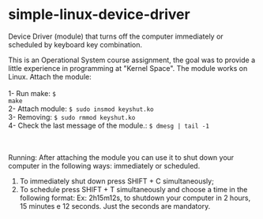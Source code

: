 # simple-linux-device-driver
Device Driver (module) that turns off the computer immediately or scheduled by keyboard key combination.

This is an Operational System course assignment, the goal was to provide a little experience in programming at "Kernel Space". The module works on Linux.
Attach the module:
  <br><br>1- Run make:
    <code>$ make</code>
  <br>2- Attach module:
    <code>$ sudo insmod keyshut.ko</code>
  <br>3- Removing:
    <code>$ sudo rmmod keyshut.ko</code>
  <br>4- Check the last message of the module.:
    <code>$ dmesg | tail -1</code>
     
<br><br>Running:
  After attaching the module you can use it to shut down your computer in the following ways: immediately or scheduled.
  1. To immediately shut down press SHIFT + C simultaneously;
  2. To schedule press SHIFT + T simultaneously and choose a time in the following format:
    Ex: 2h15m12s, to shutdown your computer in 2 hours, 15 minutes e 12 seconds. Just the seconds are mandatory.
